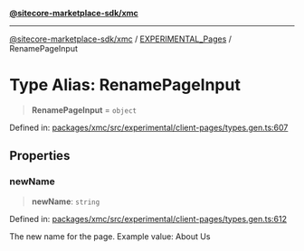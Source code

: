 [**@sitecore-marketplace-sdk/xmc**](../../../../README.md)

***

[@sitecore-marketplace-sdk/xmc](../../../../README.md) / [EXPERIMENTAL\_Pages](../README.md) / RenamePageInput

# Type Alias: RenamePageInput

> **RenamePageInput** = `object`

Defined in: [packages/xmc/src/experimental/client-pages/types.gen.ts:607](https://github.com/Sitecore/marketplace-sdk/blob/main/packages/xmc/src/experimental/client-pages/types.gen.ts#L607)

## Properties

### newName

> **newName**: `string`

Defined in: [packages/xmc/src/experimental/client-pages/types.gen.ts:612](https://github.com/Sitecore/marketplace-sdk/blob/main/packages/xmc/src/experimental/client-pages/types.gen.ts#L612)

The new name for the page.
Example value: About Us
